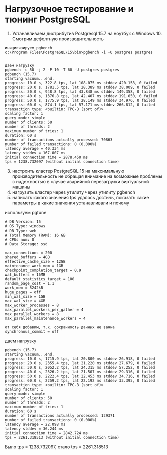 # Нагрузочное тестирование и тюнинг PostgreSQL

1) Устанавливаем дистрибутив Postgresql 15.7 на ноутбук с Windows 10. Смотрим дефолтную производительность
```
иницилизируем pgbench
c:\Program Files\PostgreSQL\15\bin>pgbench -i -U postgres postgres


даем нагрузку
pgbench -c 50 -j 2 -P 10 -T 60 -U postgres postgres
pgbench (15.7)
starting vacuum...end.
progress: 10.0 s, 322.8 tps, lat 108.075 ms stddev 420.158, 0 failed
progress: 20.0 s, 1781.5 tps, lat 28.389 ms stddev 38.009, 0 failed
progress: 30.0 s, 948.8 tps, lat 43.848 ms stddev 149.358, 0 failed
progress: 40.0 s, 1376.8 tps, lat 42.407 ms stddev 191.050, 0 failed
progress: 50.0 s, 1775.9 tps, lat 28.149 ms stddev 34.976, 0 failed
progress: 60.0 s, 874.1 tps, lat 57.171 ms stddev 266.812, 0 failed
transaction type: <builtin: TPC-B (sort of)>
scaling factor: 1
query mode: simple
number of clients: 50
number of threads: 2
maximum number of tries: 1
duration: 60 s
number of transactions actually processed: 70863
number of failed transactions: 0 (0.000%)
latency average = 40.334 ms
latency stddev = 167.007 ms
initial connection time = 2878.450 ms
tps = 1238.732097 (without initial connection time)
```
3) настроить кластер PostgreSQL 15 на максимальную производительность не обращая внимание на возможные проблемы с надежностью в случае аварийной перезагрузки виртуальной машины
4) нагрузить кластер через утилиту через утилиту pgbench
5) написать какого значения tps удалось достичь, показать какие параметры в какие значения устанавливали и почему

используем pgtune
```
# DB Version: 15
# OS Type: windows
# DB Type: web
# Total Memory (RAM): 16 GB
# CPUs num: 8
# Data Storage: ssd

max_connections = 200
shared_buffers = 4GB
effective_cache_size = 12GB
maintenance_work_mem = 1GB
checkpoint_completion_target = 0.9
wal_buffers = 16MB
default_statistics_target = 100
random_page_cost = 1.1
work_mem = 5242kB
huge_pages = off
min_wal_size = 1GB
max_wal_size = 4GB
max_worker_processes = 8
max_parallel_workers_per_gather = 4
max_parallel_workers = 8
max_parallel_maintenance_workers = 4

от себя добавим, т.к. сохранность данных не важна
synchronous_commit = off
```

даем нагрузку
```
pgbench (15.7)
starting vacuum...end.
progress: 10.0 s, 1715.9 tps, lat 20.800 ms stddev 26.918, 0 failed
progress: 20.0 s, 2355.4 tps, lat 21.220 ms stddev 27.679, 0 failed
progress: 30.0 s, 2052.2 tps, lat 24.315 ms stddev 57.252, 0 failed
progress: 40.0 s, 2326.2 tps, lat 21.507 ms stddev 29.316, 0 failed
progress: 50.0 s, 2222.4 tps, lat 22.453 ms stddev 34.716, 0 failed
progress: 60.0 s, 2259.2 tps, lat 22.192 ms stddev 33.395, 0 failed
transaction type: <builtin: TPC-B (sort of)>
scaling factor: 1
query mode: simple
number of clients: 50
number of threads: 2
maximum number of tries: 1
duration: 60 s
number of transactions actually processed: 129371
number of failed transactions: 0 (0.000%)
latency average = 22.098 ms
latency stddev = 36.244 ms
initial connection time = 2842.724 ms
tps = 2261.318513 (without initial connection time)
```
Было tps = 1238.732097, стало tps = 2261.318513




